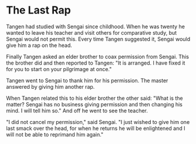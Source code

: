 # The Last Rap

Tangen had studied with Sengai since childhood. When he was twenty he wanted to leave his teacher and visit others for comparative study, but Sengai would not permit this. Every time Tangen suggested it, Sengai would give him a rap on the head.

Finally Tangen asked an elder brother to coax permission from Sengai. This the brother did and then reported to Tangen: "It is arranged. I have fixed it for you to start on your pilgrimage at once."

Tangen went to Sengai to thank him for his permission. The master answered by giving him another rap.

When Tangen related this to his elder brother the other said: "What is the matter? Sengai has no business giving permission and then changing his mind. I will tell him so." And off he went to see the teacher.

"I did not cancel my permission," said Sengai. "I just wished to give him one last smack over the head, for when he returns he will be enlightened and I will not be able to reprimand him again."
